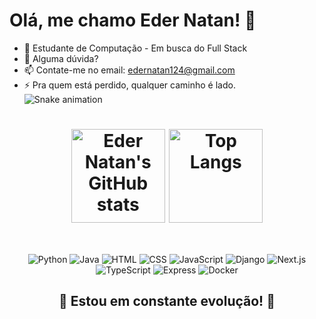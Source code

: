 # Olá, me chamo Eder Natan! 👋

- 🤔 Estudante de Computação - Em busca do Full Stack<br>
- 💬 Alguma dúvida?<br>
- 📫 Contate-me no email: edernatan124@gmail.com<br>
- ⚡ Pra quem está perdido, qualquer caminho é lado.<br>
![Snake animation](https://github.com/edernatanzz/edernatanzz/blob/output/github-contribution-grid-snake.svg)

<div align="center">
  <h1>
    <img align="center" src="https://github-readme-stats.vercel.app/api?username=edernatanzz&theme=onedark&show_icons=true" alt="Eder Natan's GitHub stats" height="150" />
    <img align="center" src="https://github-readme-stats.vercel.app/api/top-langs/?username=edernatanzz&theme=onedark&layout=compact" alt="Top Langs" height="150" />
  </h1>
</div><br>

<div align="center">
  <p> 
    <img src="https://img.icons8.com/color/48/000000/python.png" alt="Python" />
    <img src="https://img.icons8.com/color/48/000000/java-coffee-cup-logo.png" alt="Java" />
    <img src="https://img.icons8.com/color/48/000000/html-5.png" alt="HTML" />
    <img src="https://img.icons8.com/color/48/000000/css3.png" alt="CSS" />
    <img src="https://img.icons8.com/color/48/000000/javascript.png" alt="JavaScript" />
    <img src="https://img.icons8.com/color/48/000000/django.png" alt="Django" />
    <img src="https://img.icons8.com/color/48/000000/nextjs.png" alt="Next.js" />
    <img src="https://img.icons8.com/color/48/000000/typescript.png" alt="TypeScript" />
    <img src="https://img.icons8.com/color/48/000000/express.png" alt="Express" />
    <img src="https://img.icons8.com/ios-filled/50/000000/docker.png" alt="Docker" /> <!-- Adicionando o ícone do Docker -->
  </p>
</div>

<div align="center">
  <h2>🚀 Estou em constante evolução! 🚀</h2>
</div>
